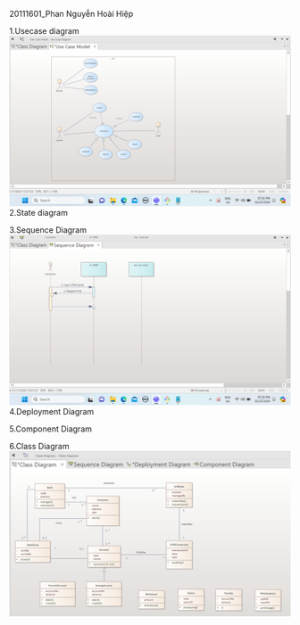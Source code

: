 20111601_Phan Nguyễn Hoài Hiệp

1.Usecase diagram
![c1](demo/c1.png)
2.State diagram

3.Sequence Diagram
![c3](demo/c3.png)
4.Deployment Diagram

5.Component Diagram

6.Class Diagram
![c6](demo/c6.png)
